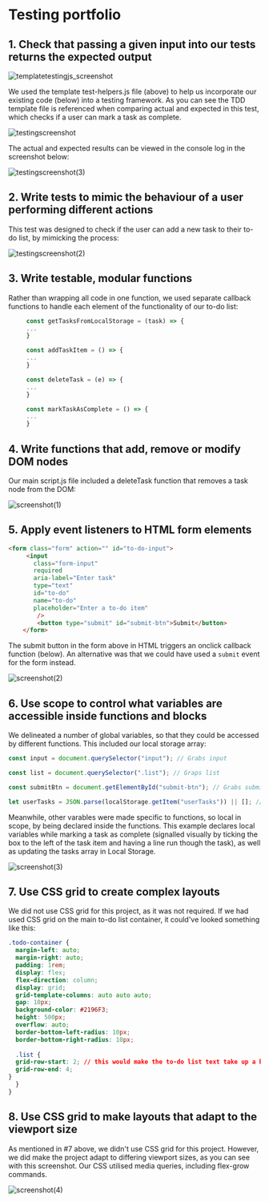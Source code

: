 # Testing portfolio

## 1. Check that passing a given input into our tests returns the expected output

![templatetestingjs_screenshot](https://user-images.githubusercontent.com/52511353/205373746-4c2f5f12-fa2a-4aae-a880-9b998b99ab72.png)

We used the template test-helpers.js file (above) to help us incorporate our existing code (below) into a testing framework. As you can see the TDD template file is referenced when comparing actual and expected in this test, which checks if a user can mark a task as complete.

![testingscreenshot](https://user-images.githubusercontent.com/52511353/205373236-7eb4974c-6f3e-40d6-9945-25355a914377.png)

The actual and expected results can be viewed in the console log in the screenshot below:

![testingscreenshot(3)](https://user-images.githubusercontent.com/52511353/205453159-fad5d453-6335-458f-9601-fc1cef7a2944.png)

## 2. Write tests to mimic the behaviour of a user performing different actions

This test was designed to check if the user can add a new task to their to-do list, by mimicking the process:

![testingscreenshot(2)](https://user-images.githubusercontent.com/52511353/205374991-b0340a08-a427-4abf-bd99-73b1b4ecbdea.png)

## 3. Write testable, modular functions

Rather than wrapping all code in one function, we used separate callback functions to handle each element of the functionality of our to-do list:

```js
     const getTasksFromLocalStorage = (task) => {
     ...
     }

     const addTaskItem = () => {
     ...
     }

     const deleteTask = (e) => {
     ...
     }

     const markTaskAsComplete = () => {
     ...
     }
```

## 4. Write functions that add, remove or modify DOM nodes

Our main script.js file included a deleteTask function that removes a task node from the DOM:

![screenshot(1)](https://user-images.githubusercontent.com/52511353/205384632-8a608478-affd-4c7e-80e6-94cd40e12c13.png)

## 5. Apply event listeners to HTML form elements

```html
<form class="form" action="" id="to-do-input">
     <input
       class="form-input"
       required
       aria-label="Enter task"
       type="text"
       id="to-do"
       name="to-do"
       placeholder="Enter a to-do item"
        />
        <button type="submit" id="submit-btn">Submit</button>
    </form>
```

The submit button in the form above in HTML triggers an onclick callback function (below). An alternative was that we could have used a `submit` event for the form instead.

![screenshot(2)](https://user-images.githubusercontent.com/52511353/205378096-f5d64707-3eff-4a0d-86c6-65b982519db0.png)

## 6. Use scope to control what variables are accessible inside functions and blocks

We delineated a number of global variables, so that they could be accessed by different functions. This included our local storage array:

```js
const input = document.querySelector("input"); // Grabs input

const list = document.querySelector(".list"); // Graps list

const submitBtn = document.getElementById("submit-btn"); // Grabs submit button

let userTasks = JSON.parse(localStorage.getItem("userTasks")) || []; // Global variable array to store user's tasks
```

Meanwhile, other varables were made specific to functions, so local in scope, by being declared inside the functions. This example declares local variables while marking a task as complete (signalled visually by ticking the box to the left of the task item and having a line run though the task), as well as updating the tasks array in Local Storage. 

![screenshot(3)](https://user-images.githubusercontent.com/52511353/205385020-0e551d10-43e4-4eb8-843e-7a0401998d47.png)

## 7. Use CSS grid to create complex layouts

We did not use CSS grid for this project, as it was not required. If we had used CSS grid on the main to-do list container, it could've looked something like this:

```css
.todo-container {
  margin-left: auto;
  margin-right: auto;
  padding: 1rem;
  display: flex;
  flex-direction: column;
  display: grid;
  grid-template-columns: auto auto auto;
  gap: 10px;
  background-color: #2196F3;
  height: 500px;
  overflow: auto;
  border-bottom-left-radius: 10px;
  border-bottom-right-radius: 10px;
  
  .list {
  grid-row-start: 2; // this would make the to-do list text take up a bigger section than the tick box on the left, and the delete x on the right
  grid-row-end: 4;
}
  }
}
```

## 8. Use CSS grid to make layouts that adapt to the viewport size

As mentioned in #7 above, we didn't use CSS grid for this project. However, we did make the project adapt to differing viewport sizes, as you can see with this screenshot. Our CSS utilised media queries, including flex-grow commands. 

![screenshot(4)](https://user-images.githubusercontent.com/52511353/205386328-8d4a1748-9f42-41a0-96d1-0a2327d2a6d0.png)
